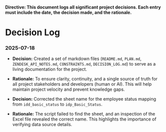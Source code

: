**Directive: This document logs all significant project decisions. Each entry must include the date, the decision made, and the rationale.**

# Decision Log

### 2025-07-18

*   **Decision:** Created a set of markdown files (`README.md`, `PLAN.md`, `ZENDESK_API_NOTES.md`, `CONSTRAINTS.md`, `DECISION_LOG.md`) to serve as a living documentation for the project.
*   **Rationale:** To ensure clarity, continuity, and a single source of truth for all project stakeholders and developers (human or AI). This will help maintain project velocity and prevent knowledge gaps.

*   **Decision:** Corrected the sheet name for the employee status mapping from `idd_basic_status` to `idp_Basic_Status`.
*   **Rationale:** The script failed to find the sheet, and an inspection of the Excel file revealed the correct name. This highlights the importance of verifying data source details.